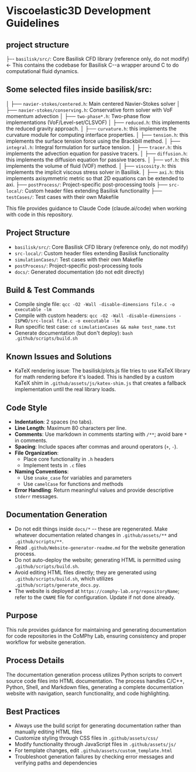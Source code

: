 # Viscoelastic3D Development Guidelines

## project structure 
├-- `basilisk/src/`: Core Basilisk CFD library (reference only, do not modify) <- This contains the codebase for Basilisk C--a wrapper around C to do computational fluid dynamics. 
## Some selected files inside basilisk/src:
│   ├── `navier-stokes/centered.h`: Main centered Navier-Stokes solver
│   ├── `navier-stokes/conserving.h`: Conservative form solver with VoF momentum advection
│   ├── `two-phase*.h`: Two-phase flow implementations (VoF/Level-set/CLSVOF)
│   ├── `reduced.h`: this implements the reduced gravity approach. 
│   ├── `curvature.h`: this implements the curvature module for computing interface properties.
│   ├── `tension.h`: this implements the surface tension force using the Brackbill method.
│   ├── `integral.h`: Integral formulation for surface tension.
│   ├── `tracer.h`: this implements the advection equation for passive tracers.
│   ├── `diffusion.h`: this implements the diffusion equation for passive tracers.
│   ├── `vof.h`: this implements the volume of fluid (VOF) method.
│   ├── `viscosity.h`: this implements the implicit viscous stress solver in Basilisk.
│   ├── `axi.h`: this implements axisymmetric metric so that 2D equations can be extended to axi. 
├── `postProcess/`: Project-specific post-processing tools
├── `src-local/`: Custom header files extending Basilisk functionality
├── `testCases/`: Test cases with their own Makefile

This file provides guidance to Claude Code (claude.ai/code) when working with code in this repository.

## Project Structure
- `basilisk/src/`: Core Basilisk CFD library (reference only, do not modify)
- `src-local/`: Custom header files extending Basilisk functionality
- `simulationCases/`: Test cases with their own Makefile
- `postProcess/`: Project-specific post-processing tools
- `docs/`: Generated documentation (do not edit directly)

## Build & Test Commands
- Compile single file: `qcc -O2 -Wall -disable-dimensions file.c -o executable -lm`
- Compile with custom headers: `qcc -O2 -Wall -disable-dimensions -I$PWD/src-local file.c -o executable -lm`
- Run specific test case: `cd simulationCases && make test_name.tst`
- Generate documentation (but don't deploy): `bash .github/scripts/build.sh`

## Known Issues and Solutions
- KaTeX rendering issue: The basilisk/plots.js file tries to use KaTeX library for math rendering before it's loaded. This is handled by a custom KaTeX shim in `.github/assets/js/katex-shim.js` that creates a fallback implementation until the real library loads.

## Code Style

- **Indentation**: 2 spaces (no tabs).
- **Line Length**: Maximum 80 characters per line.
- **Comments**: Use markdown in comments starting with `/**`; avoid bare `*` in comments.
- **Spacing**: Include spaces after commas and around operators (`+`, `-`).
- **File Organization**:
  - Place core functionality in `.h` headers
  - Implement tests in `.c` files
- **Naming Conventions**:
  - Use `snake_case` for variables and parameters
  - Use `camelCase` for functions and methods
- **Error Handling**: Return meaningful values and provide descriptive `stderr` messages.

## Documentation Generation

- Do not edit things inside `docs/*` -- these are regenerated. Make whatever documentation related changes in `.github/assets/**` and `.github/scripts/**`.
- Read `.github/Website-generator-readme.md` for the website generation process.
- Do not auto-deploy the website; generating HTML is permitted using `.github/scripts/build.sh`.
- Avoid editing HTML files directly; they are generated using `.github/scripts/build.sh`, which utilizes `.github/scripts/generate_docs.py`.
- The website is deployed at `https://comphy-lab.org/repositoryName`; refer to the `CNAME` file for configuration. Update if not done already.

## Purpose

This rule provides guidance for maintaining and generating documentation for code repositories in the CoMPhy Lab, ensuring consistency and proper workflow for website generation.

## Process Details

The documentation generation process utilizes Python scripts to convert source code files into HTML documentation. The process handles C/C++, Python, Shell, and Markdown files, generating a complete documentation website with navigation, search functionality, and code highlighting.

## Best Practices

- Always use the build script for generating documentation rather than manually editing HTML files
- Customize styling through CSS files in `.github/assets/css/`
- Modify functionality through JavaScript files in `.github/assets/js/`
- For template changes, edit `.github/assets/custom_template.html`
- Troubleshoot generation failures by checking error messages and verifying paths and dependencies

